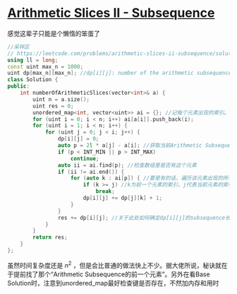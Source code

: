 # [Arithmetic Slices II - Subsequence](https://leetcode.com/problems/arithmetic-slices-ii-subsequence)

感觉这辈子只能是个懒惰的笨蛋了
```c++
//采样区
// https://leetcode.com/problems/arithmetic-slices-ii-subsequence/solutions/849944/c-with-picture-base-optimizations 有解析
using ll = long;
const uint max_n = 1000;
uint dp[max_n][max_n]; //dp[i][j]: number of the arithmetic subsequence ending at i, with the difference a[i] - a[j]
class Solution {
public:
    int numberOfArithmeticSlices(vector<int>& a) {
        uint n = a.size();
        uint res = 0;
        unordered_map<int, vector<uint>> ai = {}; //记每个元素出现的索引。至于为什么值类型是vector<uint>，因为同一个元素可能在不同位置出现多次
        for (uint i = 0; i < n; i++) ai[a[i]].push_back(i);
        for (uint i = 1; i < n; i++) {
            for (uint j = 0; j < i; j++) {
                dp[i][j] = 0;
                auto p = 2l * a[j] - a[i]; //获取当前Arithmetic Subsequence的前一个元素。见评论区 wulouis0511 的评论
                if (p < INT_MIN || p > INT_MAX)
                    continue;
                auto ii = ai.find(p); //检查数组里是否有这个元素
                if (ii != ai.end()) {
                    for (auto k : ai[p]) { //要是有的话，遍历该元素出现的所有索引
                        if (k >= j) //k为前一个元素的索引，j代表当前元素的索引。前一个元素的索引自然不能超过当前元素的索引，不然就不是Subsequence了
                            break;
                        dp[i][j] += dp[j][k] + 1;
                    }
                }
                res += dp[i][j]; //关于此处如何确定dp[i][j]的subsequence长度大于等于3，个人猜想：因为最开始算Arithmetic Subsequence的前一个元素时，用了a[j]-a[i]获取差值，此处已经有2个元素；加上前一个元素，至少有3个，故可以直接加
            }
        }
        return res;
    }
};
```
虽然时间复杂度还是 $n^2$ ，但是会比普通的做法快上不少。据大佬所说，秘诀就在于提前找了那个“Arithmetic Subsequence的前一个元素”。另外在看Base Solution时，注意到unordered_map最好检查键是否存在，不然加内存和用时